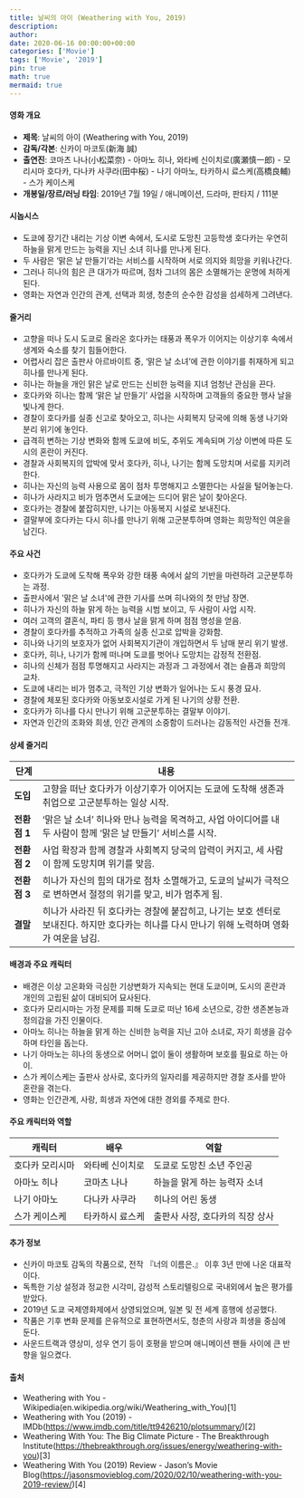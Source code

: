 ```yaml
---
title: 날씨의 아이 (Weathering with You, 2019)
description: 
author: 
date: 2020-06-16 00:00:00+00:00
categories: ['Movie']
tags: ['Movie', '2019']
pin: true
math: true
mermaid: true
---
```

#### 영화 개요

- **제목**: 날씨의 아이 (Weathering with You, 2019)  
- **감독/각본**: 신카이 마코토(新海 誠)  
- **출연진**: 코마츠 나나(小松菜奈) - 아마노 히나, 와타베 신이치로(廣瀬慎一郎) - 모리시마 호다카, 다나카 사쿠라(田中桜) - 나기 아마노, 타카하시 료스케(高橋良輔) - 스가 케이스케  
- **개봉일/장르/러닝 타임**: 2019년 7월 19일 / 애니메이션, 드라마, 판타지 / 111분  

#### 시놉시스

- 도쿄에 장기간 내리는 기상 이변 속에서, 도시로 도망친 고등학생 호다카는 우연히 하늘을 맑게 만드는 능력을 지닌 소녀 히나를 만나게 된다.  
- 두 사람은 ‘맑은 날 만들기’라는 서비스를 시작하며 서로 의지와 희망을 키워나간다.  
- 그러나 히나의 힘은 큰 대가가 따르며, 점차 그녀의 몸은 소멸해가는 운명에 처하게 된다.  
- 영화는 자연과 인간의 관계, 선택과 희생, 청춘의 순수한 감성을 섬세하게 그려낸다.  

#### 줄거리

- 고향을 떠나 도시 도쿄로 올라온 호다카는 태풍과 폭우가 이어지는 이상기후 속에서 생계와 숙소를 찾기 힘들어한다.  
- 어렵사리 잡은 출판사 아르바이트 중, ‘맑은 날 소녀’에 관한 이야기를 취재하게 되고 히나를 만나게 된다.  
- 히나는 하늘을 개인 맑은 날로 만드는 신비한 능력을 지녀 엄청난 관심을 끈다.  
- 호다카와 히나는 함께 ‘맑은 날 만들기’ 사업을 시작하며 고객들의 중요한 행사 날을 빛나게 한다.  
- 경찰이 호다카를 실종 신고로 찾아오고, 히나는 사회복지 당국에 의해 동생 나기와 분리 위기에 놓인다.  
- 급격히 변하는 기상 변화와 함께 도쿄에 비도, 추위도 계속되며 기상 이변에 따른 도시의 혼란이 커진다.  
- 경찰과 사회복지의 압박에 맞서 호다카, 히나, 나기는 함께 도망치며 서로를 지키려 한다.  
- 히나는 자신의 능력 사용으로 몸이 점차 투명해지고 소멸한다는 사실을 털어놓는다.  
- 히나가 사라지고 비가 멈추면서 도쿄에는 드디어 맑은 날이 찾아온다.  
- 호다카는 경찰에 붙잡히지만, 나기는 아동복지 시설로 보내진다.  
- 결말부에 호다카는 다시 히나를 만나기 위해 고군분투하며 영화는 희망적인 여운을 남긴다.  

#### 주요 사건

- 호다카가 도쿄에 도착해 폭우와 강한 태풍 속에서 삶의 기반을 마련하려 고군분투하는 과정.  
- 출판사에서 '맑은 날 소녀'에 관한 기사를 쓰며 히나와의 첫 만남 장면.  
- 히나가 자신의 하늘 맑게 하는 능력을 시범 보이고, 두 사람이 사업 시작.  
- 여러 고객의 결혼식, 파티 등 행사 날을 맑게 하며 점점 명성을 얻음.  
- 경찰이 호다카를 추적하고 가족의 실종 신고로 압박을 강화함.  
- 히나와 나기의 보호자가 없어 사회복지기관이 개입하면서 두 남매 분리 위기 발생.  
- 호다카, 히나, 나기가 함께 떠나며 도쿄를 벗어나 도망치는 감정적 전환점.  
- 히나의 신체가 점점 투명해지고 사라지는 과정과 그 과정에서 겪는 슬픔과 희망의 교차.  
- 도쿄에 내리는 비가 멈추고, 극적인 기상 변화가 일어나는 도시 풍경 묘사.  
- 경찰에 체포된 호다카와 아동보호시설로 가게 된 나기의 상황 전환.  
- 호다카가 히나를 다시 만나기 위해 고군분투하는 결말부 이야기.  
- 자연과 인간의 조화와 희생, 인간 관계의 소중함이 드러나는 감동적인 사건들 전개.  

#### 상세 줄거리

| **단계**     | **내용**                                                                                               |
|--------------|------------------------------------------------------------------------------------------------------|
| **도입**    | 고향을 떠난 호다카가 이상기후가 이어지는 도쿄에 도착해 생존과 취업으로 고군분투하는 일상 시작.               |
| **전환점 1** | ‘맑은 날 소녀’ 히나와 만나 능력을 목격하고, 사업 아이디어를 내 두 사람이 함께 ‘맑은 날 만들기’ 서비스를 시작.    |
| **전환점 2** | 사업 확장과 함께 경찰과 사회복지 당국의 압력이 커지고, 세 사람이 함께 도망치며 위기를 맞음.                      |
| **전환점 3** | 히나가 자신의 힘의 대가로 점차 소멸해가고, 도쿄의 날씨가 극적으로 변하면서 절정의 위기를 맞고, 비가 멈추게 됨.      |
| **결말**    | 히나가 사라진 뒤 호다카는 경찰에 붙잡히고, 나기는 보호 센터로 보내진다. 하지만 호다카는 히나를 다시 만나기 위해 노력하며 영화가 여운을 남김. |

#### 배경과 주요 캐릭터

- 배경은 이상 고온화와 극심한 기상변화가 지속되는 현대 도쿄이며, 도시의 혼란과 개인의 고립된 삶이 대비되어 묘사된다.  
- 호다카 모리시마는 가정 문제를 피해 도쿄로 떠난 16세 소년으로, 강한 생존본능과 정의감을 가진 인물이다.  
- 아마노 히나는 하늘을 맑게 하는 신비한 능력을 지닌 고아 소녀로, 자기 희생을 감수하며 타인을 돕는다.  
- 나기 아마노는 히나의 동생으로 어머니 없이 둘이 생활하며 보호를 필요로 하는 아이.  
- 스가 케이스케는 출판사 상사로, 호다카의 일자리를 제공하지만 경찰 조사를 받아 혼란을 겪는다.  
- 영화는 인간관계, 사랑, 희생과 자연에 대한 경외를 주제로 한다.  

#### 주요 캐릭터와 역할

| **캐릭터** | **배우**      | **역할**            |
|------------|---------------|---------------------|
| 호다카 모리시마 | 와타베 신이치로 | 도쿄로 도망친 소년 주인공 |
| 아마노 히나    | 코마츠 나나     | 하늘을 맑게 하는 능력자 소녀 |
| 나기 아마노    | 다나카 사쿠라   | 히나의 어린 동생       |
| 스가 케이스케  | 타카하시 료스케 | 출판사 사장, 호다카의 직장 상사 |

#### 추가 정보

- 신카이 마코토 감독의 작품으로, 전작 『너의 이름은.』 이후 3년 만에 나온 대표작이다.  
- 독특한 기상 설정과 정교한 시각미, 감성적 스토리텔링으로 국내외에서 높은 평가를 받았다.  
- 2019년 도쿄 국제영화제에서 상영되었으며, 일본 및 전 세계 흥행에 성공했다.  
- 작품은 기후 변화 문제를 은유적으로 표현하면서도, 청춘의 사랑과 희생을 중심에 둔다.  
- 사운드트랙과 영상미, 성우 연기 등이 호평을 받으며 애니메이션 팬들 사이에 큰 반향을 일으켰다.  

#### 출처

- Weathering with You - Wikipedia(en.wikipedia.org/wiki/Weathering_with_You)[1]  
- Weathering with You (2019) - IMDb(https://www.imdb.com/title/tt9426210/plotsummary/)[2]  
- Weathering With You: The Big Climate Picture - The Breakthrough Institute(https://thebreakthrough.org/issues/energy/weathering-with-you)[3]  
- Weathering With You (2019) Review - Jason’s Movie Blog(https://jasonsmovieblog.com/2020/02/10/weathering-with-you-2019-review/)[4]
